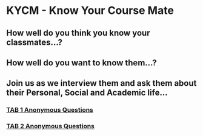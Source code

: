 # KYCM - Know Your Course Mate

<h2>How well do you think you know your classmates...?</h2>
<h2>How well do you want to know them...?</h2>
<h2>Join us as we interview them and ask them about their Personal, Social and Academic life...</h2>


<h3><a href="https://thexenon.github.io/KYCM/TAB1">TAB 1 Anonymous Questions</a></h3>
<h3><a href="https://thexenon.github.io/KYCM/TAB2">TAB 2 Anonymous Questions</a></h3>
